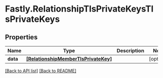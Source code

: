 # Fastly.RelationshipTlsPrivateKeysTlsPrivateKeys

## Properties

Name | Type | Description | Notes
------------ | ------------- | ------------- | -------------
**data** | [**[RelationshipMemberTlsPrivateKey]**](RelationshipMemberTlsPrivateKey.md) |  | [optional] 


[[Back to API list]](../../README.md#endpoints) [[Back to README]](../../README.md)
